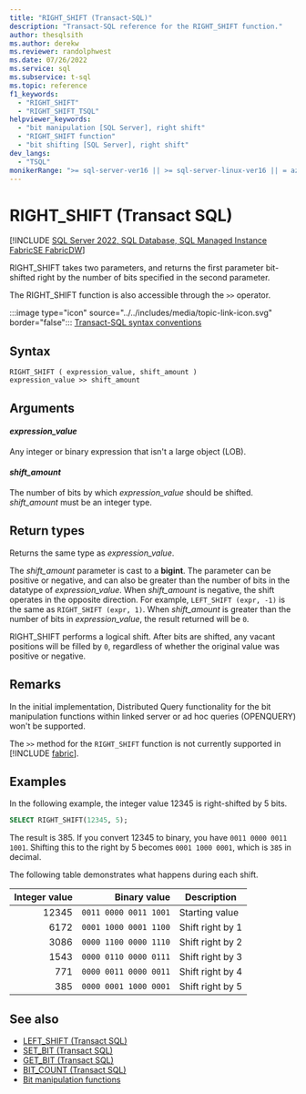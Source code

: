 ```yaml
---
title: "RIGHT_SHIFT (Transact-SQL)"
description: "Transact-SQL reference for the RIGHT_SHIFT function."
author: thesqlsith
ms.author: derekw
ms.reviewer: randolphwest
ms.date: 07/26/2022
ms.service: sql
ms.subservice: t-sql
ms.topic: reference
f1_keywords:
  - "RIGHT_SHIFT"
  - "RIGHT_SHIFT_TSQL"
helpviewer_keywords:
  - "bit manipulation [SQL Server], right shift"
  - "RIGHT_SHIFT function"
  - "bit shifting [SQL Server], right shift"
dev_langs:
  - "TSQL"
monikerRange: ">= sql-server-ver16 || >= sql-server-linux-ver16 || = azuresqldb-mi-current ||= azuresqldb-current || =fabric"
---
```

# RIGHT_SHIFT (Transact SQL)
[!INCLUDE [SQL Server 2022, SQL Database, SQL Managed Instance FabricSE FabricDW](../../includes/applies-to-version/sqlserver2022-asdb-asmi-fabricse-fabricdw.md)]

RIGHT_SHIFT takes two parameters, and returns the first parameter bit-shifted right by the number of bits specified in the second parameter.

The RIGHT_SHIFT function is also accessible through the `>>` operator.

:::image type="icon" source="../../includes/media/topic-link-icon.svg" border="false"::: [Transact-SQL syntax conventions](../../t-sql/language-elements/transact-sql-syntax-conventions-transact-sql.md)  

## Syntax

```syntaxsql
RIGHT_SHIFT ( expression_value, shift_amount )
expression_value >> shift_amount
```

## Arguments

#### *expression_value*

Any integer or binary expression that isn't a large object (LOB).

#### *shift_amount*

The number of bits by which *expression_value* should be shifted. *shift_amount* must be an integer type.

## Return types

Returns the same type as *expression_value*.

The *shift_amount* parameter is cast to a **bigint**. The parameter can be positive or negative, and can also be greater than the number of bits in the datatype of *expression_value*. When *shift_amount* is negative, the shift operates in the opposite direction. For example, `LEFT_SHIFT (expr, -1)` is the same as `RIGHT_SHIFT (expr, 1)`. When *shift_amount* is greater than the number of bits in *expression_value*, the result returned will be `0`.

RIGHT_SHIFT performs a logical shift. After bits are shifted, any vacant positions will be filled by `0`, regardless of whether the original value was positive or negative.

## Remarks

In the initial implementation, Distributed Query functionality for the bit manipulation functions within linked server or ad hoc queries (OPENQUERY) won't be supported.

The `>>` method for the `RIGHT_SHIFT` function is not currently supported in [!INCLUDE [fabric](../../includes/fabric.md)].

## Examples

In the following example, the integer value 12345 is right-shifted by 5 bits.

```sql
SELECT RIGHT_SHIFT(12345, 5);
```

The result is 385. If you convert 12345 to binary, you have `0011 0000 0011 1001`. Shifting this to the right by 5 becomes `0001 1000 0001`, which is `385` in decimal.

The following table demonstrates what happens during each shift.

|Integer value|Binary value|Description|
|---:|---:|---|
|12345|`0011 0000 0011 1001`|Starting value|
|6172|`0001 1000 0001 1100`|Shift right by 1|
|3086|`0000 1100 0000 1110`|Shift right by 2|
|1543|`0000 0110 0000 0111`|Shift right by 3|
|771|`0000 0011 0000 0011`|Shift right by 4|
|385|`0000 0001 1000 0001`|Shift right by 5|

## See also

- [LEFT_SHIFT (Transact SQL)](left-shift-transact-sql.md)
- [SET_BIT (Transact SQL)](set-bit-transact-sql.md)
- [GET_BIT (Transact SQL)](get-bit-transact-sql.md)
- [BIT_COUNT (Transact SQL)](bit-count-transact-sql.md)
- [Bit manipulation functions](bit-manipulation-functions-overview.md)
